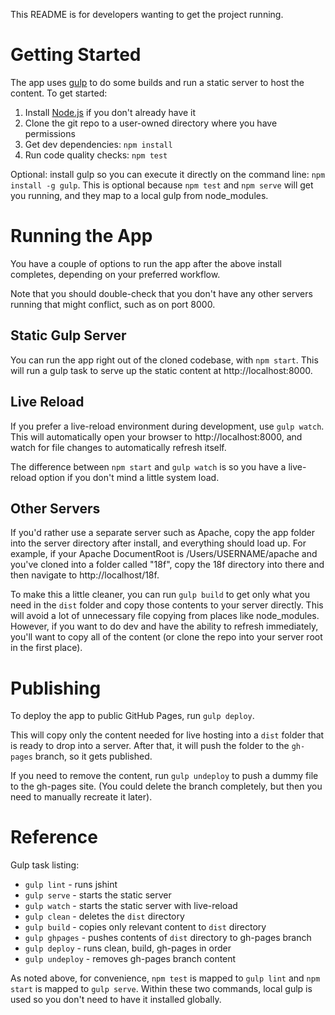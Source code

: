 This README is for developers wanting to get the project running.

# Getting Started

The app uses [gulp](http://gulpjs.com/) to do some builds and run a static server to host the content. To get started:

1. Install [Node.js](https://nodejs.org/) if you don't already have it
1. Clone the git repo to a user-owned directory where you have permissions
1. Get dev dependencies: `npm install`
1. Run code quality checks: `npm test`

Optional: install gulp so you can execute it directly on the command line: `npm install -g gulp`.
This is optional because `npm test` and `npm serve` will get you running, and they map to a local gulp from node_modules.

# Running the App

You have a couple of options to run the app after the above install completes, depending on your preferred workflow.

Note that you should double-check that you don't have any other servers running that might conflict, such as on port 8000.

## Static Gulp Server

You can run the app right out of the cloned codebase, with `npm start`. This will run a gulp task to serve up the static content at http://localhost:8000.
 
## Live Reload

If you prefer a live-reload environment during development, use `gulp watch`.
This will automatically open your browser to http://localhost:8000, and watch for file changes to automatically refresh itself.

The difference between `npm start` and `gulp watch` is so you have a live-reload option if you don't mind a little system load.

## Other Servers

If you'd rather use a separate server such as Apache, copy the app folder into the server directory after install, and everything should load up.
For example, if your Apache DocumentRoot is /Users/USERNAME/apache and you've cloned into a folder called "18f", copy the 18f directory into there and then navigate to http://localhost/18f.

To make this a little cleaner, you can run `gulp build` to get only what you need in the `dist` folder and copy those contents to your server directly.
This will avoid a lot of unnecessary file copying from places like node_modules.
However, if you want to do dev and have the ability to refresh immediately, you'll want to copy all of the content
(or clone the repo into your server root in the first place). 

# Publishing

To deploy the app to public GitHub Pages, run `gulp deploy`.

This will copy only the content needed for live hosting into a `dist` folder that is ready to drop into a server.
After that, it will push the folder to the `gh-pages` branch, so it gets published.

If you need to remove the content, run `gulp undeploy` to push a dummy file to the gh-pages site.
(You could delete the branch completely, but then you need to manually recreate it later).

# Reference

Gulp task listing:

* `gulp lint` - runs jshint
* `gulp serve` - starts the static server
* `gulp watch` - starts the static server with live-reload
* `gulp clean` - deletes the `dist` directory
* `gulp build` - copies only relevant content to `dist` directory
* `gulp ghpages` - pushes contents of `dist` directory to gh-pages branch
* `gulp deploy` - runs clean, build, gh-pages in order
* `gulp undeploy` - removes gh-pages branch content

As noted above, for convenience, `npm test` is mapped to `gulp lint` and `npm start` is mapped to `gulp serve`.
Within these two commands, local gulp is used so you don't need to have it installed globally.

